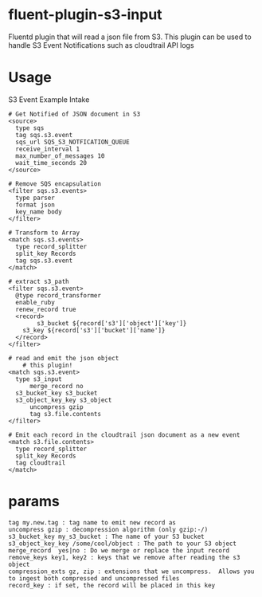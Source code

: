 # fluent-plugin-s3-input
Fluentd plugin that will read a json file from S3.  This plugin can be used to
handle S3 Event Notifications such as cloudtrail API logs

# Usage

S3 Event Example Intake 

	# Get Notified of JSON document in S3
	<source>
	  type sqs
	  tag sqs.s3.event
	  sqs_url SQS_S3_NOTFICATION_QUEUE
	  receive_interval 1
	  max_number_of_messages 10
	  wait_time_seconds 20
	</source>

	# Remove SQS encapsulation
	<filter sqs.s3.events>
	  type parser
	  format json
	  key_name body
	</filter>

	# Transform to Array
	<match sqs.s3.events>
	  type record_splitter
	  split_key Records
	  tag sqs.s3.event
	</match>

	# extract s3_path
	<filter sqs.s3.event>
	  @type record_transformer
	  enable_ruby
	  renew_record true
	  <record>
            s3_bucket ${record['s3']['object']['key']}
	    s3_key ${record['s3']['bucket']['name']}
	  </record>
	</filter>
	
	# read and emit the json object
        # this plugin!
	<match sqs.s3.event>
	  type s3_input
          merge_record no
	  s3_bucket_key s3_bucket
	  s3_object_key_key s3_object
          uncompress gzip
          tag s3.file.contents
	</filter>

	# Emit each record in the cloudtrail json document as a new event
	<match s3.file.contents>
	  type record_splitter
	  split_key Records
	  tag cloudtrail
	</match>
# params
    tag my.new.tag : tag name to emit new record as
    uncompress gzip : decompression algorithm (only gzip:-/)
    s3_bucket_key my_s3_bucket : The name of your S3 bucket
    s3_object_key_key /some/cool/object : The path to your S3 object
    merge_record  yes|no : Do we merge or replace the input record
    remove_keys key1, key2 : keys that we remove after reading the s3 object
    compression_exts gz, zip : extensions that we uncompress.  Allows you to ingest both compressed and uncompressed files
    record_key : if set, the record will be placed in this key 

